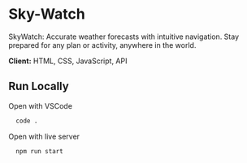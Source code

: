 
# Sky-Watch
SkyWatch: Accurate weather forecasts with intuitive navigation. Stay prepared for any plan or activity, anywhere in the world.

**Client:** HTML, CSS, JavaScript, API

## Run Locally
Open with VSCode

```bash
  code .
```

Open with live server

```bash
  npm run start
```
